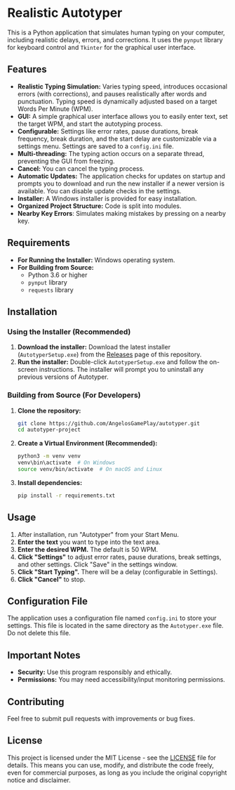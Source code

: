 # Realistic Autotyper

This is a Python application that simulates human typing on your computer, including realistic delays, errors, and corrections. It uses the `pynput` library for keyboard control and `Tkinter` for the graphical user interface.

## Features

*   **Realistic Typing Simulation:** Varies typing speed, introduces occasional errors (with corrections), and pauses realistically after words and punctuation. Typing speed is dynamically adjusted based on a target Words Per Minute (WPM).
*   **GUI:** A simple graphical user interface allows you to easily enter text, set the target WPM, and start the autotyping process.
*   **Configurable:** Settings like error rates, pause durations, break frequency, break duration, and the start delay are customizable via a settings menu.  Settings are saved to a `config.ini` file.
*   **Multi-threading:** The typing action occurs on a separate thread, preventing the GUI from freezing.
*   **Cancel:** You can cancel the typing process.
*   **Automatic Updates:** The application checks for updates on startup and prompts you to download and run the new installer if a newer version is available. You can disable update checks in the settings.
*   **Installer:** A Windows installer is provided for easy installation.
*   **Organized Project Structure:** Code is split into modules.
* **Nearby Key Errors**: Simulates making mistakes by pressing on a nearby key.

## Requirements

*   **For Running the Installer:** Windows operating system.
*   **For Building from Source:**
    *   Python 3.6 or higher
    *   `pynput` library
    *   `requests` library

## Installation

### Using the Installer (Recommended)

1.  **Download the installer:** Download the latest installer (`AutotyperSetup.exe`) from the [Releases](https://github.com/AngelosGamePlay/autotyper/releases) page of this repository.
2.  **Run the installer:** Double-click `AutotyperSetup.exe` and follow the on-screen instructions. The installer will prompt you to uninstall any previous versions of Autotyper.

### Building from Source (For Developers)

1.  **Clone the repository:**

    ```bash
    git clone https://github.com/AngelosGamePlay/autotyper.git
    cd autotyper-project
    ```

2.  **Create a Virtual Environment (Recommended):**

    ```bash
    python3 -m venv venv
    venv\bin\activate  # On Windows
    source venv/bin/activate  # On macOS and Linux
    ```

3.  **Install dependencies:**

    ```bash
    pip install -r requirements.txt
    ```

## Usage

1.  After installation, run "Autotyper" from your Start Menu.
2.  **Enter the text** you want to type into the text area.
3.  **Enter the desired WPM.** The default is 50 WPM.
4.  **Click "Settings"** to adjust error rates, pause durations, break settings, and other settings. Click "Save" in the settings window.
5.  **Click "Start Typing".** There will be a delay (configurable in Settings).
6.  **Click "Cancel"** to stop.

## Configuration File

The application uses a configuration file named `config.ini` to store your settings. This file is located in the same directory as the `Autotyper.exe` file. Do not delete this file.

## Important Notes

*   **Security:** Use this program responsibly and ethically.
*   **Permissions:** You may need accessibility/input monitoring permissions.

## Contributing

Feel free to submit pull requests with improvements or bug fixes.

## License

This project is licensed under the MIT License - see the [LICENSE](LICENSE) file for details.  This means you can use, modify, and distribute the code freely, even for commercial purposes, as long as you include the original copyright notice and disclaimer.
